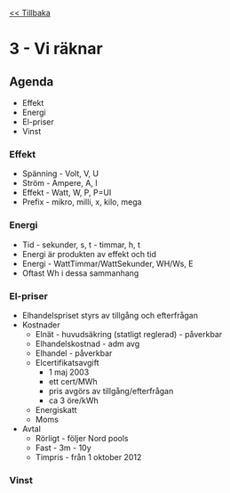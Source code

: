 <a href="README.md"><< Tillbaka</a>

# 3 - Vi räknar

## Agenda

* Effekt
* Energi
* El-priser
* Vinst

### Effekt
* Spänning - Volt, V, U
* Ström - Ampere, A, I
* Effekt - Watt, W, P, P=UI
* Prefix - mikro, milli, x, kilo, mega

### Energi
* Tid - sekunder, s, t - timmar, h, t
* Energi är produkten av effekt och tid
* Energi - WattTimmar/WattSekunder, WH/Ws, E
* Oftast Wh i dessa sammanhang

### El-priser
* Elhandelspriset styrs av tillgång och efterfrågan
* Kostnader
  - Elnät - huvudsäkring (statligt reglerad) - påverkbar
  - Elhandelskostnad - adm avg
  - Elhandel - påverkbar
  - Elcertifikatsavgift 
    - 1 maj 2003 
    - ett cert/MWh 
    - pris avgörs av tillgång/efterfrågan 
    - ca 3 öre/kWh
  - Energiskatt
  - Moms
* Avtal
  - Rörligt - följer Nord pools
  - Fast - 3m - 10y
  - Timpris - från 1 oktober 2012

### Vinst
